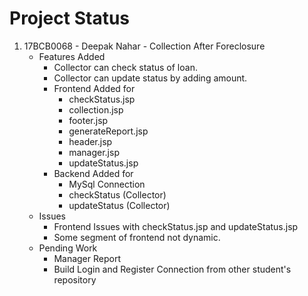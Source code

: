 # Project Status

 1. 17BCB0068 - Deepak Nahar - Collection After Foreclosure
	 - Features Added
	     - Collector can check status of loan.
		 - Collector can update status by adding amount.
		 - Frontend Added for
		     - checkStatus.jsp
			 - collection.jsp
			 - footer.jsp
			 - generateReport.jsp
			 - header.jsp
			 - manager.jsp
			 - updateStatus.jsp
		 - Backend Added for
		     - MySql Connection
			 - checkStatus (Collector)
			 - updateStatus (Collector)
	 - Issues
		 - Frontend Issues with checkStatus.jsp and updateStatus.jsp
		 - Some segment of frontend not dynamic.
	 - Pending Work
		 - Manager Report
		 - Build Login and Register Connection from other student's repository